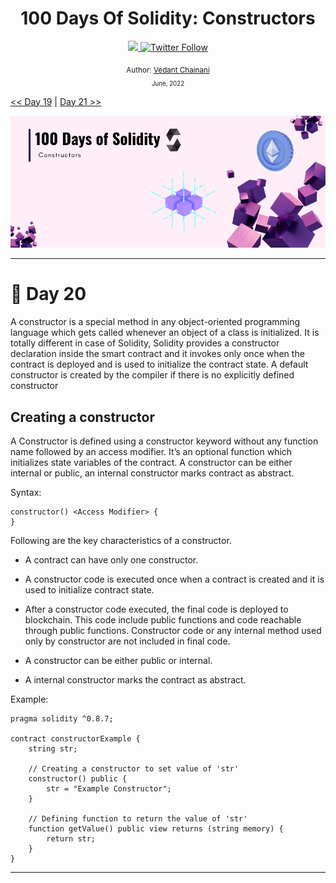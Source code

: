 <div align="center">
  <h1> 100 Days Of Solidity: Constructors</h1>
  <a class="header-badge" target="_blank" href="https://dev.to/envoy_">
  <img src="https://img.shields.io/badge/dev.to-0A0A0A?style=for-the-badge&logo=devdotto&logoColor=white">
  </a>
  <a class="header-badge" target="_blank" href="https://twitter.com/Envoy_1084">
  <img alt="Twitter Follow" src="https://img.shields.io/twitter/follow/Envoy_1084?style=social">
  </a>

<sub>Author:
<a href="https://dev.to/envoy_" target="_blank">Vedant Chainani</a><br>
<small> June, 2022</small>
</sub>
</div>

[<< Day 19](../Day%20019%20-%20Function%20Modifiers/readme.md) | [Day 21 >>]()

![Cover](./cover.png)

---

# 📔 Day 20

A constructor is a special method in any object-oriented programming language which gets called whenever an object of a class is initialized. It is totally different in case of Solidity, Solidity provides a constructor declaration inside the smart contract and it invokes only once when the contract is deployed and is used to initialize the contract state. A default constructor is created by the compiler if there is no explicitly defined constructor

## Creating a constructor

A Constructor is defined using a constructor keyword without any function name followed by an access modifier. It’s an optional function which initializes state variables of the contract. A constructor can be either internal or public, an internal constructor marks contract as abstract. 

Syntax:
```solidity
constructor() <Access Modifier> {          
} 
```

Following are the key characteristics of a constructor.

- A contract can have only one constructor.

- A constructor code is executed once when a contract is created and it is used to initialize contract state.

- After a constructor code executed, the final code is deployed to blockchain. This code include public functions and code reachable through public functions. Constructor code or any internal method used only by constructor are not included in final code.
- A constructor can be either public or internal.

- A internal constructor marks the contract as abstract.

Example:
```solidity
pragma solidity ^0.8.7;

contract constructorExample {
    string str;

    // Creating a constructor to set value of 'str'
    constructor() public {
        str = "Example Constructor";
    }

    // Defining function to return the value of 'str'
    function getValue() public view returns (string memory) {
        return str;
    }
}
```

---